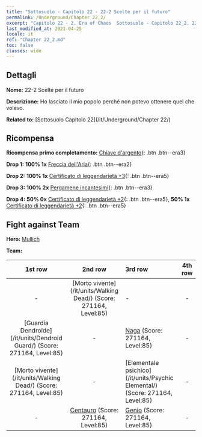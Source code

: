 ```yaml
---
title: "Sottosuolo - Capitolo 22 - 22-2 Scelte per il futuro"
permalink: /Underground/Chapter 22_2/
excerpt: "Capitolo 22 - 2. Era of Chaos  Sottosuolo - Capitolo 22_2. 22-2 Scelte per il futuro"
last_modified_at: 2021-04-25
locale: it
ref: "Chapter 22_2.md"
toc: false
classes: wide
---
```


## Dettagli

 **Nome:** 22-2 Scelte per il futuro

 **Descrizione:** Ho lasciato il mio popolo perché non potevo ottenere quel che volevo.

 **Related to:** [Sottosuolo Capitolo 22](/it/Underground/Chapter 22/)

## Ricompensa

 **Ricompensa primo completamento:** [Chiave d'argento](/ItemsIT/con_693/){: .btn .btn--era3}

 **Drop 1:** **100% 1x** [Freccia dell'Aria](/ItemsIT/her_449/){: .btn .btn--era2}

 **Drop 2:** **100% 1x** [Certificato di leggendarietà +3](/ItemsIT/mat_88/){: .btn .btn--era5}

 **Drop 3:** **100% 2x** [Pergamene incantesimi](/ItemsIT/con_694/){: .btn .btn--era3}

 **Drop 4:** **50% 0x** [Certificato di leggendarietà +2](/ItemsIT/mat_81/){: .btn .btn--era5}, **50% 1x** [Certificato di leggendarietà +2](/ItemsIT/mat_81/){: .btn .btn--era5}


## Fight against Team
 **Hero:** [Mullich](/it/heroes/Mullich/)

 **Team:**


  | 1st row | 2nd row | 3rd row | 4th row |
  |:----:|:----:|:----|:----:|
  | - | [Morto vivente](/it/units/Walking Dead/) (Score: 271164, Level:85)  | - | - |
  | [Guardia Dendroide](/it/units/Dendroid Guard/) (Score: 271164, Level:85)  | - | [Naga](/it/units/Naga/) (Score: 271164, Level:85)  | - |
  | [Morto vivente](/it/units/Walking Dead/) (Score: 271164, Level:85)  | - | [Elementale psichico](/it/units/Psychic Elemental/) (Score: 271164, Level:85)  | - |
  | - | [Centauro](/it/units/Centaur/) (Score: 271164, Level:85)  | [Genio](/it/units/Genie/) (Score: 271164, Level:85)  | - |



